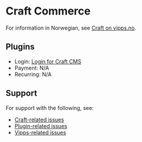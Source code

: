 <!-- START_METADATA
---
hide_table_of_contents: true
pagination_next: null
pagination_prev: null
---
END_METADATA -->

# Craft Commerce

For information in Norwegian, see
[Craft on vipps.no](https://www.vipps.no/produkter-og-tjenester/bedrift/ta-betalt-paa-nett/ta-betalt-paa-nett/craft/).

## Plugins

* Login: [Login for Craft CMS](https://developer.vippsmobilepay.com/docs/plugins-ext/craft-login/)
* Payment: N/A
* Recurring: N/A

## Support

For support with the following, see:

* [Craft-related issues](https://craftcms.com/community)
* [Plugin-related issues](https://github.com/elleracompany/vipps-craft-login/issues)
* [Vipps-related issues](https://developer.vippsmobilepay.com/docs/vipps-developers/contact/)
